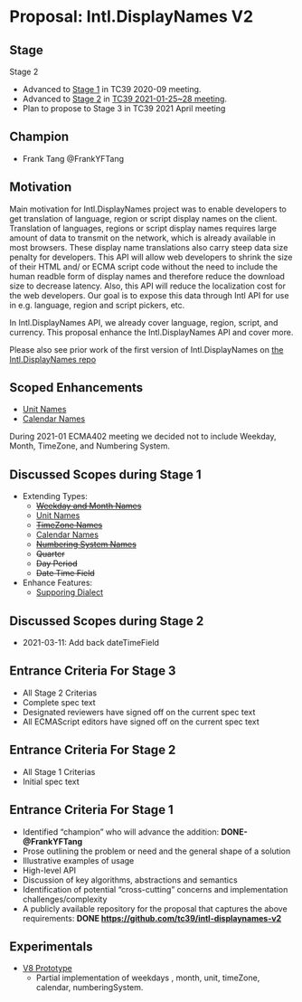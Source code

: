 # Proposal: Intl.DisplayNames V2

## Stage 
Stage 2

* Advanced to [Stage 1](https://docs.google.com/presentation/d/11Ch4Y9yYzMJjznX478Y0QbbCGiOAXbOzLjpYnMH9eck/edit#slide=id.g98718c7875_0_0) in TC39 2020-09 meeting.
* Advanced to [Stage 2](https://docs.google.com/presentation/d/1Fsr1BhK11rCNgwEMGtwrMq5arpQv2hlEsA2SRiZSTx4/) in [TC39 2021-01-25~28 meeting](https://github.com/tc39/agendas/blob/master/2021/01.md).
* Plan to propose to Stage 3 in TC39 2021 April meeting



## Champion
* Frank Tang @FrankYFTang

## Motivation
Main motivation for Intl.DisplayNames project was to enable developers to get translation of language, region or script display names on the client. Translation of languages, regions or script display names requires large amount of data to transmit on the network, which is already available in most browsers. These display name translations also carry steep data size penalty for developers. This API will allow web developers to shrink the size of their HTML and/ or ECMA script code without the need to include the human readble form of display names and therefore reduce the download size to decrease latency. Also, this API will reduce the localization cost for the web developers. Our goal is to expose this data through Intl API for use in e.g. language, region and script pickers, etc.

In Intl.DisplayNames API, we already cover language, region, script, and currency. This proposal enhance the Intl.DisplayNames API and cover more.

Please also see prior work of the first version of Intl.DisplayNames on [the Intl.DisplayNames repo](https://github.com/tc39/proposal-intl-displaynames/)

## Scoped Enhancements
  * [Unit Names](https://github.com/tc39/proposal-intl-displaynames/issues/34)
  * [Calendar Names](https://github.com/tc39/proposal-intl-displaynames/issues/69)
  
During 2021-01 ECMA402 meeting we decided not to include Weekday, Month, TimeZone, and Numbering System. 

## Discussed Scopes during Stage 1

* Extending Types:
  * ~~[Weekday and Month Names](https://github.com/tc39/proposal-intl-displaynames/issues/75)~~
  * [Unit Names](https://github.com/tc39/proposal-intl-displaynames/issues/34)
  * ~~[TimeZone Names](https://github.com/tc39/proposal-intl-displaynames/issues/17)~~
  * [Calendar Names](https://github.com/tc39/proposal-intl-displaynames/issues/69)
  * ~~[Numbering System Names](https://github.com/tc39/proposal-intl-displaynames/issues/68)~~
  * ~~Quarter~~
  * ~~Day Period~~
  * ~~Date Time Field~~
* Enhance Features:
  * [Supporing Dialect](https://github.com/tc39/proposal-intl-displaynames/issues/20)

## Discussed Scopes during Stage 2
  * 2021-03-11: Add back dateTimeField

## Entrance Criteria For Stage 3
* All Stage 2 Criterias
* Complete spec text
* Designated reviewers have signed off on the current spec text
* All ECMAScript editors have signed off on the current spec text

## Entrance Criteria For Stage 2
* All Stage 1 Criterias
* Initial spec text

## Entrance Criteria For Stage 1

* Identified “champion” who will advance the addition: **DONE- @FrankYFTang**
* Prose outlining the problem or need and the general shape of a solution
* Illustrative examples of usage
* High-level API
* Discussion of key algorithms, abstractions and semantics
* Identification of potential “cross-cutting” concerns and implementation challenges/complexity
* A publicly available repository for the proposal that captures the above requirements: **DONE https://github.com/tc39/intl-displaynames-v2**

## Experimentals
* [V8 Prototype](https://chromium-review.googlesource.com/c/v8/v8/+/2335890)
  * Partial implementation of weekdays , month, unit, timeZone, calendar, numberingSystem.

